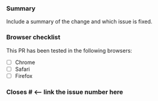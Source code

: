 ### Summary

Include a summary of the change and which issue is fixed.

### Browser checklist

This PR has been tested in the following browsers:

- [ ] Chrome
- [ ] Safari
- [ ] Firefox

### Closes # <-- link the issue number here
